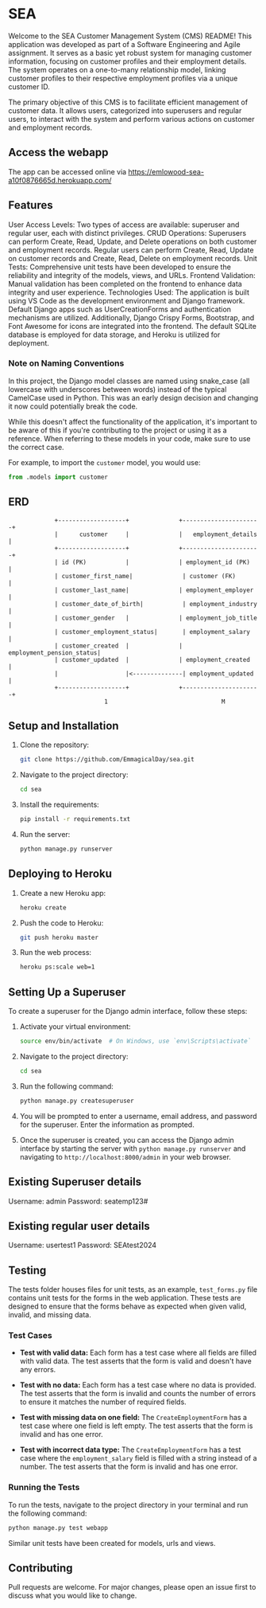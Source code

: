 # SEA
Welcome to the SEA Customer Management System (CMS) README! This application was developed as part of a Software Engineering and Agile assignment. It serves as a basic yet robust system for managing customer information, focusing on customer profiles and their employment details. The system operates on a one-to-many relationship model, linking customer profiles to their respective employment profiles via a unique customer ID.

The primary objective of this CMS is to facilitate efficient management of customer data. It allows users, categorized into superusers and regular users, to interact with the system and perform various actions on customer and employment records.

## Access the webapp
The app can be accessed online via https://emlowood-sea-a10f0876665d.herokuapp.com/

## Features
User Access Levels: Two types of access are available: superuser and regular user, each with distinct privileges.
CRUD Operations: Superusers can perform Create, Read, Update, and Delete operations on both customer and employment records. Regular users can perform Create, Read, Update on customer records and Create, Read, Delete on employment records.
Unit Tests: Comprehensive unit tests have been developed to ensure the reliability and integrity of the models, views, and URLs.
Frontend Validation: Manual validation has been completed on the frontend to enhance data integrity and user experience.
Technologies Used: The application is built using VS Code as the development environment and Django framework. Default Django apps such as UserCreationForms and authentication mechanisms are utilized. Additionally, Django Crispy Forms, Bootstrap, and Font Awesome for icons are integrated into the frontend. The default SQLite database is employed for data storage, and Heroku is utilized for deployment.

### Note on Naming Conventions
In this project, the Django model classes are named using snake_case (all lowercase with underscores between words) instead of the typical CamelCase used in Python. This was an early design decision and changing it now could potentially break the code.

While this doesn't affect the functionality of the application, it's important to be aware of this if you're contributing to the project or using it as a reference. When referring to these models in your code, make sure to use the correct case.

For example, to import the `customer` model, you would use:

```python
from .models import customer
```

## ERD
```
             +-------------------+              +----------------------+
             |      customer     |              |   employment_details |
             +-------------------+              +----------------------+
             | id (PK)           |              | employment_id (PK)   |
             | customer_first_name|              | customer (FK)        |
             | customer_last_name|              | employment_employer  |
             | customer_date_of_birth|           | employment_industry  |
             | customer_gender   |              | employment_job_title |
             | customer_employment_status|       | employment_salary    |
             | customer_created  |              | employment_pension_status|
             | customer_updated  |              | employment_created   |
             |                   |<--------------| employment_updated   |
             +-------------------+              +----------------------+
                           1                                M
```

## Setup and Installation

1. Clone the repository:

    ```bash
    git clone https://github.com/EmmagicalDay/sea.git
    ```

2. Navigate to the project directory:

    ```bash
    cd sea
    ```

3. Install the requirements:

    ```bash
    pip install -r requirements.txt
    ```

4. Run the server:

    ```bash
    python manage.py runserver
    ```

## Deploying to Heroku

1. Create a new Heroku app:

    ```bash
    heroku create
    ```

2. Push the code to Heroku:

    ```bash
    git push heroku master
    ```

3. Run the web process:

    ```bash
    heroku ps:scale web=1
    ```

## Setting Up a Superuser

To create a superuser for the Django admin interface, follow these steps:

1. Activate your virtual environment:

    ```bash
    source env/bin/activate  # On Windows, use `env\Scripts\activate`
    ```

2. Navigate to the project directory:

    ```bash
    cd sea
    ```

3. Run the following command:

    ```bash
    python manage.py createsuperuser
    ```

4. You will be prompted to enter a username, email address, and password for the superuser. Enter the information as prompted.

5. Once the superuser is created, you can access the Django admin interface by starting the server with `python manage.py runserver` and navigating to `http://localhost:8000/admin` in your web browser.


## Existing Superuser details
Username: admin
Password: seatemp123#

## Existing regular user details
Username: usertest1
Password: SEAtest2024

## Testing

The tests folder houses files for unit tests, as an example, `test_forms.py` file contains unit tests for the forms in the web application. These tests are designed to ensure that the forms behave as expected when given valid, invalid, and missing data.

### Test Cases

- **Test with valid data:** Each form has a test case where all fields are filled with valid data. The test asserts that the form is valid and doesn't have any errors.

- **Test with no data:** Each form has a test case where no data is provided. The test asserts that the form is invalid and counts the number of errors to ensure it matches the number of required fields.

- **Test with missing data on one field:** The `CreateEmploymentForm` has a test case where one field is left empty. The test asserts that the form is invalid and has one error.

- **Test with incorrect data type:** The `CreateEmploymentForm` has a test case where the `employment_salary` field is filled with a string instead of a number. The test asserts that the form is invalid and has one error.

### Running the Tests

To run the tests, navigate to the project directory in your terminal and run the following command:

```bash
python manage.py test webapp
```

Similar unit tests have been created for models, urls and views.


## Contributing

Pull requests are welcome. For major changes, please open an issue first to discuss what you would like to change.
